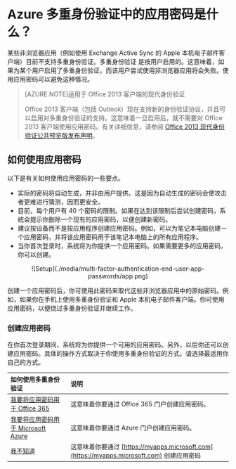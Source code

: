<properties 
	pageTitle="Azure MFA 中的应用密码是什么？" 
	description="此页面将帮助用户了解什么是应用密码，以及在 Azure MFA 中，应用密码有什么作用。" 
	services="multi-factor-authentication" 
	documentationCenter="" 
	authors="billmath" 
	manager="swadhwa" 
	editor="curtand"/>

<tags 
	ms.service="multi-factor-authentication" 
	ms.date="07/02/2015" 
	wacn.date="12/17/2015"/>




# Azure 多重身份验证中的应用密码是什么？

某些非浏览器应用（例如使用 Exchange Active Sync 的 Apple 本机电子邮件客户端）目前不支持多重身份验证。多重身份验证 是按用户启用的。这意味着，如果为某个用户启用了多重身份验证，而该用户尝试使用非浏览器应用将会失败。使用应用密码可以避免这种情况。

>[AZURE.NOTE]适用于 Office 2013 客户端的现代身份验证
>
> Office 2013 客户端（包括 Outlook）现在支持新的身份验证协议，并且可以启用对多重身份验证的支持。这意味着一旦启用后，就不需要对 Office 2013 客户端使用应用密码。有关详细信息，请参阅 [Office 2013 现代身份验证公共预览版发布声明](https://blogs.office.com/2015/03/23/office-2013-modern-authentication-public-preview-announced/)。
 
## 如何使用应用密码

以下是有关如何使用应用密码的一些要点。

- 实际的密码将自动生成，并非由用户提供。这是因为自动生成的密码会使攻击者更难进行猜测，因而更安全。
- 目前，每个用户有 40 个密码的限制。如果在达到该限制后尝试创建密码，系统会提示你删除一个现有的应用密码，以便创建新密码。
- 建议按设备而不是按应用程序创建应用密码。例如，可以为笔记本电脑创建一个应用密码，并将该应用密码用于该笔记本电脑上的所有应用程序。
- 当你首次登录时，系统将为你提供一个应用密码。如果需要更多的应用密码，你可以创建。
 
<center>![Setup](./media/multi-factor-authentication-end-user-app-passwords/app.png)</center>

创建一个应用密码后，你可使用此密码来取代这些非浏览器应用中的原始密码。例如，如果你在手机上使用多重身份验证和 Apple 本机电子邮件客户端。你可使用应用密码，以便绕过多重身份验证并继续工作。

### 创建应用密码
在你首次登录期间，系统将为你提供一个可用的应用密码。另外，以后你还可以创建应用密码。具体的操作方式取决于你使用多重身份验证的方式。请选择最适用你自己的方式。

如何使用多重身份验证|说明
:------------- | :------------- | 
[我要将应用密码用于 Office 365](/documentation/articles/multi-factor-authentication-end-user-manage-o365)| 这意味着你要通过 Office 365 门户创建应用密码。
[我要将应用密码用于 Microsoft Azure](/documentation/articles/multi-factor-authentication-end-user-manage-azure)| 这意味着你要通过 Azure 门户创建应用密码。
[我不知道](/documentation/articles/multi-factor-authentication-end-user-manage-myapps)|这意味着你要通过 [https://myapps.microsoft.com](https://myapps.microsoft.com) 创建应用密码




 

<!---HONumber=69-->
